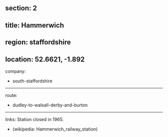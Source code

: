 section: 2
----
title: Hammerwich
----
region: staffordshire
----
location: 52.6621, -1.892
----
company:
- south-staffordshire
----
route:
- dudley-to-walsall-derby-and-burton
----
links:
Station closed in 1965.
- (wikipedia: Hammerwich_railway_station)
